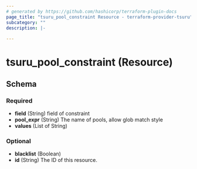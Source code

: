```yaml
---
# generated by https://github.com/hashicorp/terraform-plugin-docs
page_title: "tsuru_pool_constraint Resource - terraform-provider-tsuru"
subcategory: ""
description: |-
  
---
```


# tsuru_pool_constraint (Resource)





<!-- schema generated by tfplugindocs -->
## Schema

### Required

- **field** (String) field of constraint
- **pool_expr** (String) The name of pools, allow glob match style
- **values** (List of String)

### Optional

- **blacklist** (Boolean)
- **id** (String) The ID of this resource.


